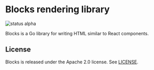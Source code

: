 Blocks rendering library
========================
![status alpha](https://img.shields.io/badge/status-alpha-red.svg)

Blocks is a Go library for writing HTML similar to React components.

License
-------
Blocks is released under the Apache 2.0 license. See [LICENSE](LICENSE).

